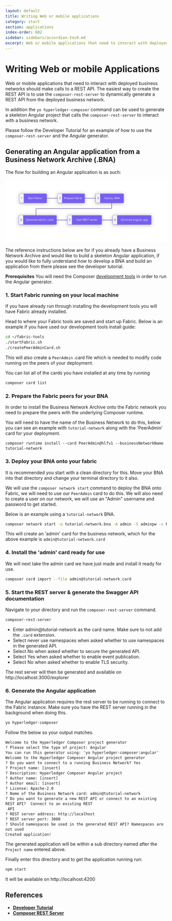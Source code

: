 ```yaml
---
layout: default
title: Writing Web or mobile applications
category: start
section: applications
index-order: 602
sidebar: sidebars/accordion-toc0.md
excerpt: Web or mobile applications that need to interact with deployed business networks should make calls to a REST API. The easiest way to create the REST API is to use the `composer-rest-server` to [**dynamically generate a REST API from the deployed business network**](./web.html).
---
```


# Writing Web or mobile Applications

Web or mobile applications that need to interact with deployed business networks should make calls to a REST API. The easiest way to create the REST API is to use the `composer-rest-server` to dynamically generate a REST API from the deployed business network.

In addition the `yo hyperledger-composer` command can be used to generate a skeleton Angular project that calls the `composer-rest-server` to interact with a business network.

Please follow the Developer Tutorial for an example of how to use the `composer-rest-server` and the Angular generator.

## Generating an Angular application from a Business Network Archive (.BNA)

The flow for building an Angular application is as such:

<img src="../assets/img/Angular Generator Flow.svg" style="border: none;" alt="Angular Generator Flow">

The reference instructions below are for if you already have a Business Network Archive and would like to build a skeleton Angular application, if you would like to fully understand how to develop a BNA and build an application from there please see the developer tutorial.

**Prerequisites**
You will need the Composer [development tools](../installing/development-tools.html) in order to run the Angular generator.

### 1. Start Fabric running on your local machine

If you have already run through installing the development tools you will have Fabric already installed.

Head to where your Fabric tools are saved and start up Fabric. Below is an example if you have used our development tools install guide:

```bash
cd ~/fabric-tools
./startFabric.sh
./createPeerAdminCard.sh
```

This will also create a `PeerAdmin` .card file which is needed to modify code running on the peers of your deployment.

You can list all of the cards you have installed at any time by running

```bash
composer card list
```

### 2. Prepare the Fabric peers for your BNA

In order to install the Business Network Archive onto the Fabric network you need to prepare the peers with the underlying Composer runtime.

You will need to have the name of the Business Network to do this, below you can see an example with `tutorial-network` along with the 'PeerAdmin' card for your deployment.

```
composer runtime install --card PeerAdmin@hlfv1 --businessNetworkName tutorial-network
```

### 3. Deploy your BNA onto your fabric

It is recommended you start with a clean directory for this. Move your BNA into that directory and change your terminal directory to it also.

We will use the `composer network start` command to deploy the BNA onto Fabric, we will need to use our `PeerAdmin` card to do this. We will also need to create a user on our network, we will use an "Admin" username and password to get started.

Below is an example using a `tutorial-network` BNA.

```bash
composer network start -a tutorial-network.bna -A admin -S adminpw -c PeerAdmin@hlfv1
```

This will create an 'admin' card for the business network, which for the above example is `admin@tutorial-network.card`

### 4. Install the 'admin' card ready for use

We will next take the admin card we have just made and install it ready for use.

```bash
composer card import --file admin@tutorial-network.card
```

### 5. Start the REST server & generate the Swagger API documentation

Navigate to your directory and run the `composer-rest-server` command.

```bash
composer-rest-server
```

  - Enter admin@tutorial-network as the card name. Make sure to not add the `.card` extension.
  - Select never use namespaces when asked whether to use namespaces in the generated API.
  - Select No when asked whether to secure the generated API.
  - Select Yes when asked whether to enable event publication.
  - Select No when asked whether to enable TLS security.

The rest server will then be generated and available on http://localhost:3000/explorer

### 6. Generate the Angular application

The Angular application requires the rest server to be running to connect to the Fabric instance. Make sure you have the REST server running in the background when doing this.

```bash
yo hyperledger-composer
```

Follow the below so your output matches.

```
Welcome to the Hyperledger Composer project generator
? Please select the type of project: Angular
You can run this generator using: 'yo hyperledger-composer:angular'
Welcome to the Hyperledger Composer Angular project generator
? Do you want to connect to a running Business Network? Yes
? Project name: [insert]
? Description: Hyperledger Composer Angular project
? Author name: [insert]
? Author email: [insert]
? License: Apache-2.0
? Name of the Business Network card: admin@tutorial-network
? Do you want to generate a new REST API or connect to an existing REST API?  Connect to an existing REST
 API
? REST server address: http://localhost
? REST server port: 3000
? Should namespaces be used in the generated REST API? Namespaces are not used
Created application!
```

The generated application will be within a sub directory named after the `Project name` entered above.

Finally enter this directory and to get the application running run:

```bash
npm start
```

It will be available on http://localhost:4200


## References

* [**Developer Tutorial**](../tutorials/developer-tutorial.html)
* [**Composer REST Server**](../integrating/getting-started-rest-api.html)

